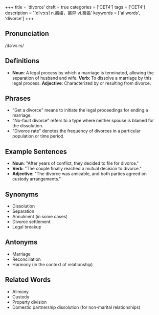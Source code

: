 +++
title = 'divorce'
draft = true
categories = ['CET4']
tags = ['CET4']
description = '[diˈvɔːs] n.离婚，离异 vi.离婚'
keywords = ['ai words', 'divorce']
+++

## Pronunciation
/dəˈvɔːrs/

## Definitions
- **Noun**: A legal process by which a marriage is terminated, allowing the separation of husband and wife. **Verb**: To dissolve a marriage by this legal process. **Adjective**: Characterized by or resulting from divorce.

## Phrases
- "Get a divorce" means to initiate the legal proceedings for ending a marriage.
- "No-fault divorce" refers to a type where neither spouse is blamed for the dissolution.
- "Divorce rate" denotes the frequency of divorces in a particular population or time period.

## Example Sentences
- **Noun**: "After years of conflict, they decided to file for divorce."
- **Verb**: "The couple finally reached a mutual decision to divorce."
- **Adjective**: "The divorce was amicable, and both parties agreed on custody arrangements."

## Synonyms
- Dissolution
- Separation
- Annulment (in some cases)
- Divorce settlement
- Legal breakup

## Antonyms
- Marriage
- Reconciliation
- Harmony (in the context of relationship)

## Related Words
- Alimony
- Custody
- Property division
- Domestic partnership dissolution (for non-marital relationships)
